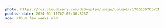 ```yaml
---
photo: https://res.cloudinary.com/dz8vyplpm/image/upload/v1706106785/IMG_8322_prrzbo.jpg
publish-date: 2024-01-11T07:05:30.593Z
age: album.few_weeks_old
---
```

